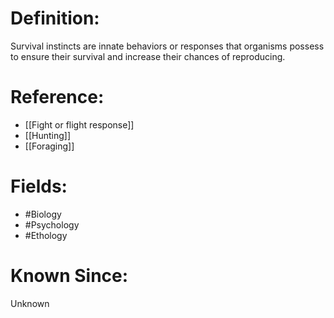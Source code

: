 

# Definition:
Survival instincts are innate behaviors or responses that organisms possess to ensure their survival and increase their chances of reproducing.

# Reference:
- [[Fight or flight response]]
- [[Hunting]]
- [[Foraging]]

# Fields: 
- #Biology
- #Psychology
- #Ethology

# Known Since:
Unknown

